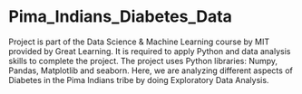 # Pima_Indians_Diabetes_Data
Project is part of the Data Science &amp; Machine Learning course by MIT provided by Great Learning. It is required to apply Python and data analysis skills to complete the project. The project uses Python libraries: Numpy, Pandas, Matplotlib and seaborn.
Here, we are analyzing different aspects of Diabetes in the Pima Indians tribe by doing Exploratory Data Analysis.
